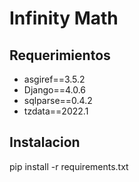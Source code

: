 # Infinity Math

## Requerimientos
- asgiref==3.5.2
- Django==4.0.6
- sqlparse==0.4.2
- tzdata==2022.1

## Instalacion

pip install -r requirements.txt 